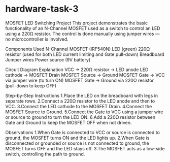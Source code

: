 # hardware-task-3

MOSFET LED Switching Project
This project demonstrates the basic functionality of an N-Channel MOSFET used as a switch to control an LED using a 220Ω resistor. The control is done manually using jumper wires — no microcontroller is involved.

Components Used
N-Channel MOSFET (IRF540N)
LED (green)
220Ω resistor (used for both LED current limiting and Gate pull-down)
Breadboard
Jumper wires
Power source (9V battery)

Circuit Diagram Explanation
VCC → 220Ω resistor → LED anode
LED cathode → MOSFET Drain
MOSFET Source → Ground
MOSFET Gate → VCC via jumper wire (to turn ON)
MOSFET Gate → Ground via 220Ω resistor (pull-down to keep OFF)

Step-by-Step Instructions
1.Place the LED on the breadboard with legs in separate rows.
2.Connect a 220Ω resistor to the LED anode and then to VCC.
3.Connect the LED cathode to the MOSFET Drain.
4.Connect the MOSFET Source to Ground.
5.Connect the Gate to VCC using a jumper wire or source to ground to turn the LED ON.
6.Add a 220Ω resistor between Gate and Ground to keep the MOSFET OFF when not driven.

Observations
1.When Gate is connected to VCC or source is connected to ground, the MOSFET turns ON and the LED lights up.
2.When Gate is disconnected or grounded or source is not connected to ground, the MOSFET turns OFF and the LED stays off.
3.The MOSFET acts as a low-side switch, controlling the path to ground.

